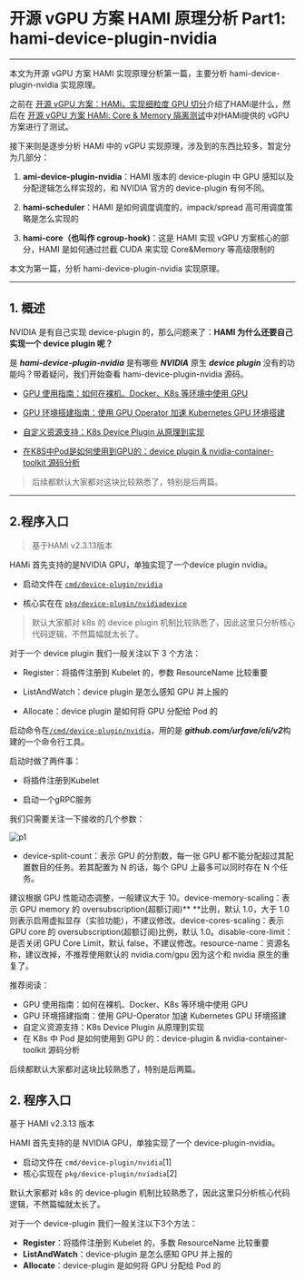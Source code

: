 # 开源 vGPU 方案 HAMI 原理分析 Part1: hami-device-plugin-nvidia

---

本文为开源 vGPU 方案 HAMI 实现原理分析第一篇，主要分析 hami-device-plugin-nvidia 实现原理。

之前在 [开源 vGPU 方案：HAMi，实现细粒度 GPU 切分](https://mp.weixin.qq.com/s/7L6NuSSP_iMwbtooQIJUjw)介绍了HAMi是什么，然后在 [开源 vGPU 方案 HAMi: Core & Memory 隔离测试](https://mp.weixin.qq.com/s/qfdHqpendMC6_zS_isCluw)中对HAMi提供的 vGPU 方案进行了测试。

接下来则是逐步分析 HAMI 中的 vGPU 实现原理，涉及到的东西比较多，暂定分为几部分：

1. **ami-device-plugin-nvidia**：HAMI 版本的 device-plugin 中 GPU 感知以及分配逻辑怎么样实现的，和 NVIDIA 官方的 device-plugin 有何不同。

2. **hami-scheduler**：HAMI 是如何调度调度的，impack/spread 高可用调度策略是怎么实现的

3. **hami-core（也叫作 cgroup-hook)**：这是 HAMI 实现 vGPU 方案核心的部分，HAMI 是如何通过拦截 CUDA 来实现 Core&Memory 等高级限制的

本文为第一篇，分析 hami-device-plugin-nvidia 实现原理。

---

## 1. 概述

NVIDIA 是有自己实现 device-plugin 的，那么问题来了：**HAMI 为什么还要自己实现一个 device plugin 呢？**

是 ***hami-device-plugin-nvidia*** 是有哪些 ***NVIDIA*** 原生 ***device plugin*** 没有的功能吗？带着疑问，我们开始查看 hami-device-plugin-nvidia 源码。

- [GPU 使用指南：如何在裸机、Docker、K8s 等环境中使用 GPU](https://mp.weixin.qq.com/s/A74AxwmdPXtYrz0Syp1aOA)

- [GPU 环境搭建指南：使用 GPU Operator 加速 Kubernetes GPU 环境搭建](https://mp.weixin.qq.com/s/IO3dlhkF5Gu-pNqcS8cmuA)

- [自定义资源支持：K8s Device Plugin 从原理到实现](https://mp.weixin.qq.com/s/a9psDFtQc3f1R5K0EVl4yg)

- [在K8S中Pod是如何使用到GPU的：device plugin & nvidia-container-toolkit 源码分析](https://mp.weixin.qq.com/s/vAPL48cs8pBzsqwlUi1-wA)

> 后续都默认大家都对这块比较熟悉了，特别是后两篇。

---

## 2.程序入口

> 基于HAMi v2.3.13版本

HAMi 首先支持的是NVIDIA GPU，单独实现了一个device plugin nvidia。

- 启动文件在 [`cmd/device-plugin/nvidia`](https://github.com/Project-HAMi/HAMi/tree/master/cmd/device-plugin/nvidia)

- 核心实在在 [`pkg/device-plugin/nvidiadevice`](https://github.com/Project-HAMi/HAMi/tree/master/pkg/device-plugin/nvidiadevice)

> 默认大家都对 k8s 的 device plugin 机制比较熟悉了，因此这里只分析核心代码逻辑，不然篇幅就太长了。

对于一个 device plugin 我们一般关注以下 3 个方法：

- Register：将插件注册到 Kubelet 的，参数 ResourceName 比较重要

- ListAndWatch：device plugin 是怎么感知 GPU 并上报的

- Allocate：device plugin 是如何将 GPU 分配给 Pod 的

启动命令在[`/cmd/device-plugin/nvidia`](https://github.com/Project-HAMi/HAMi/tree/master/cmd/device-plugin/nvidia)，用的是 ***github.com/urfave/cli/v2***构建的一个命令行工具。

启动时做了两件事：

- 将插件注册到Kubelet

- 启动一个gRPC服务

我们只需要关注一下接收的几个参数：

![p1](/images/blog/gpu3/p1.jpg)

- device-split-count：表示 GPU 的分割数，每一张 GPU 都不能分配超过其配置数目的任务。若其配置为 N 的话，每个 GPU 上最多可以同时存在 N 个任务。

建议根据 GPU 性能动态调整，一般建议大于 10。device-memory-scaling：表示 GPU memory 的 oversubscription(超额订阅)** **比例，默认 1.0，大于 1.0 则表示启用虚拟显存（实验功能），不建议修改。device-cores-scaling：表示 GPU core 的 oversubscription(超额订阅)比例，默认 1.0。disable-core-limit：是否关闭 GPU Core Limit，默认 false，不建议修改。resource-name：资源名称，建议改掉，不推荐使用默认的 nvidia.com/gpu 因为这个和 nvidia 原生的重复了。




推荐阅读：
*   GPU 使用指南：如何在裸机、Docker、K8s 等环境中使用 GPU
*   GPU 环境搭建指南：使用 GPU-Operator 加速 Kubernetes GPU 环境搭建
*   自定义资源支持：K8s Device Plugin 从原理到实现
*   在 K8s 中 Pod 是如何使用到 GPU 的：device-plugin & nvidia-container-toolkit 源码分析

后续都默认大家都对这块比较熟悉了，特别是后两篇。

## 2. 程序入口

基于 HAMI v2.3.13 版本

HAMI 首先支持的是 NVIDIA GPU，单独实现了一个 device-plugin-nvidia。
*   启动文件在 `cmd/device-plugin/nvidia`[1]
*   核心实现在 `pkg/device-plugin/nviadia`[2]

默认大家都对 k8s 的 device-plugin 机制比较熟悉了，因此这里只分析核心代码逻辑，不然篇幅就太长了。

对于一个 device-plugin 我们一般关注以下3个方法：
*   **Register**：将插件注册到 Kubelet 的，多数 ResourceName 比较重要
*   **ListAndWatch**：device-plugin 是怎么感知 GPU 并上报的
*   **Allocate**：device-plugin 是如何将 GPU 分配给 Pod 的
